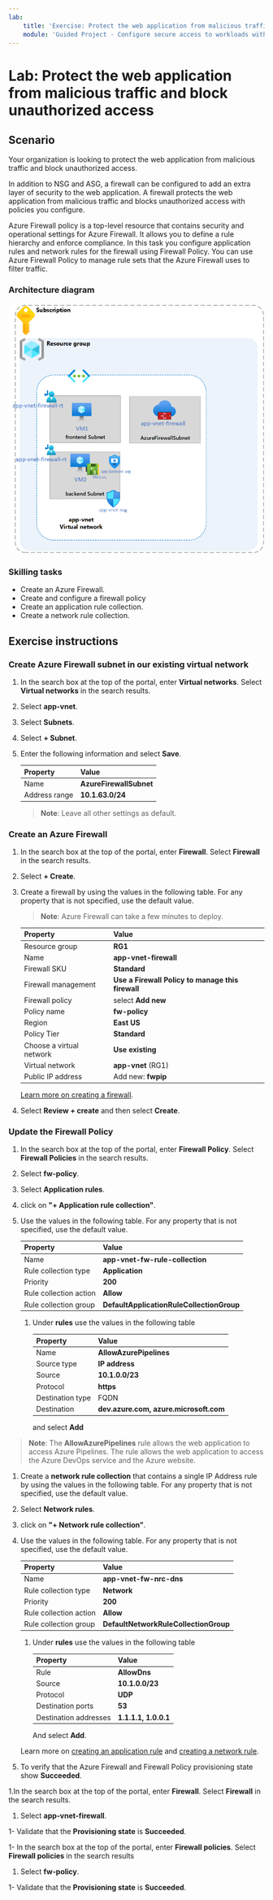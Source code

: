 ```yaml
---
lab:
    title: 'Exercise: Protect the web application from malicious traffic and block unauthorized access'
    module: 'Guided Project - Configure secure access to workloads with Azure virtual networking services'
---
```


# Lab: Protect the web application from malicious traffic and block unauthorized access


## Scenario
Your organization is looking to protect the web application from malicious traffic and block unauthorized access.

In addition to NSG and ASG, a firewall can be configured to add an extra layer of security to the web application. A firewall protects the web application from malicious traffic and blocks unauthorized access with policies you configure.

Azure Firewall policy is a top-level resource that contains security and operational settings for Azure Firewall. It allows you to define a rule hierarchy and enforce compliance. In this task you configure application rules and network rules for the firewall using Firewall Policy. You can use Azure Firewall Policy to manage rule sets that the Azure Firewall uses to filter traffic. 

### Architecture diagram

![Diagram that shows one virtual network with a firewall and route table.](../Media/task-3.png)

### Skilling tasks
- Create an Azure Firewall.
- Create and configure a firewall policy
- Create an application rule collection.
- Create a network rule collection.
  
## Exercise instructions

### Create  Azure Firewall subnet in our existing virtual network

1. In the search box at the top of the portal, enter **Virtual networks**. Select **Virtual networks** in the search results.

1. Select **app-vnet**.

1. Select **Subnets**.

1. Select **+ Subnet**.

1. Enter the following information and select **Save**.

    | Property | Value    |
    |:---------|:---------|
    |Name	   | **AzureFirewallSubnet**|
    |Address range|	**10.1.63.0/24**|

    > **Note**: Leave all other settings as default.
    

### Create an Azure Firewall

1. In the search box at the top of the portal, enter **Firewall**. Select **Firewall** in the search results.

1. Select **+ Create**.

1.  Create a firewall by using the values in the following table. For any property that is not specified, use the default value.
    >**Note**: Azure Firewall can take a few minutes to deploy.

    | Property | Value    |
    |:---------|:---------|
    |Resource group   | **RG1**  |
    |Name	   | **app-vnet-firewall**|
    |Firewall SKU |	**Standard**|
    |Firewall management | **Use a Firewall Policy to manage this firewall**|
    |Firewall policy| select **Add new**| 
    |Policy name| **fw-policy**|
    |Region| **East US**|
    |Policy Tier| **Standard**|
    |Choose a virtual network |	**Use existing**|
    |Virtual network | **app-vnet** (RG1)|
    |Public IP address | Add new: **fwpip**|

    [Learn more on creating a firewall](https://docs.microsoft.com/azure/firewall/tutorial-firewall-deploy-portal).

1. Select **Review + create** and then select **Create**.

### Update the Firewall Policy

1. In the search box at the top of the portal, enter **Firewall Policy**. Select **Firewall Policies** in the search results.

1. Select **fw-policy**.

1. Select **Application rules**.

1. click on **"+ Application rule collection"**.

1. Use the values in the following table. For any property that is not specified, use the default value.

    |Property|	Value |
    |:---------|:---------|
    |Name	|**app-vnet-fw-rule-collection**|
    |Rule collection type| **Application**|
    |Priority|	**200**|
    |Rule collection action|**Allow**|
    |Rule collection group| **DefaultApplicationRuleCollectionGroup**|

    1. Under **rules** use the values in the following table

        |Property|  Value |
        |:---------|:---------|
        |Name	|**AllowAzurePipelines**|
        |Source type|**IP address**|
        |Source|**10.1.0.0/23**|
        |Protocol|**https** |
        |Destination type|FQDN|
        |Destination|**dev.azure.com, azure.microsoft.com**|

        and select **Add**

> **Note**: The **AllowAzurePipelines** rule allows the web application to access Azure Pipelines. The rule allows the web application to access the Azure DevOps service and the Azure website.

1.  Create a **network rule collection** that contains a single IP Address rule by using the values in the following table. For any property that is not specified, use the default value.

1. Select **Network rules**.

1. click on **"+ Network rule collection"**.

1. Use the values in the following table. For any property that is not specified, use the default value.

    |Property|	Value|
    |:---------|:---------|
    |Name|	**app-vnet-fw-nrc-dns**|
    |Rule collection type| **Network**|
    |Priority|	**200**|
    |Rule collection action|**Allow**|
    |Rule collection group| **DefaultNetworkRuleCollectionGroup**|

    1. Under **rules** use the values in the following table

        |Property|	Value|
        |:---------|:---------|
        |Rule |	**AllowDns**|
        |Source|	**10.1.0.0/23**|
        |Protocol|	**UDP**|
        |Destination ports|	**53**|
        |Destination addresses|	**1.1.1.1, 1.0.0.1**|

        And select **Add**.


    Learn more on [creating an application rule](https://docs.microsoft.com/azure/firewall/tutorial-firewall-deploy-portal#configure-an-application-rule) and [creating a network rule](https://docs.microsoft.com/azure/firewall/tutorial-firewall-deploy-portal#configure-a-network-rule).

1. To verify that the Azure Firewall and Firewall Policy provisioning state show **Succeeded**.

1.In the search box at the top of the portal, enter **Firewall**. Select **Firewall** in the search results.

1. Select **app-vnet-firewall**.

1- Validate that the **Provisioning state** is **Succeeded**.

1- In the search box at the top of the portal, enter **Firewall policies**. Select **Firewall policies** in the search results

1. Select **fw-policy**.

1- Validate that the **Provisioning state** is **Succeeded**.

